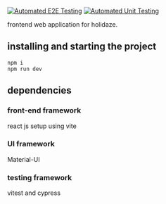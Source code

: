 [![Automated E2E Testing](https://github.com/petmik1/project-exam-2/actions/workflows/e2e-test.yml/badge.svg)](https://github.com/petmik1/project-exam-2/actions/workflows/e2e-test.yml)
[![Automated Unit Testing](https://github.com/petmik1/project-exam-2/actions/workflows/unit-test.yml/badge.svg)](https://github.com/petmik1/project-exam-2/actions/workflows/unit-test.yml)

frontend web application for holidaze. 

## installing and starting the project

```
npm i
npm run dev
```

## dependencies

### front-end framework
react js setup using vite

### UI framework 
Material-UI

### testing framework 
vitest and cypress
